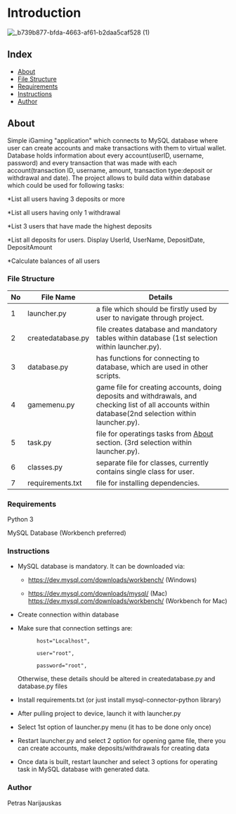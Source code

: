 # Introduction
![_b739b877-bfda-4663-af61-b2daa5caf528 (1)](https://github.com/user-attachments/assets/0eac3c6e-86af-45f0-be56-de6d8962e48b)



## Index

- [About](#about)
- [File Structure](#file-structure)
- [Requirements](#Requirements)
- [Instructions](#Instructions)
- [Author](#Author)


## About
Simple iGaming "application" which connects to MySQL database where user can create accounts and make transactions with them to virtual wallet. Database holds information about every account(userID, username, password) and every transaction that was made with each account(transaction ID, username, amount, transaction type:deposit or withdrawal and date). The project allows to build data within database which could be used for following tasks:

*List all users having 3 deposits or more

*List all users having only 1 withdrawal

*List 3 users that have made the highest deposits

*List all deposits for users. Display UserId, UserName, DepositDate, DepositAmount

*Calculate balances of all users


### File Structure


| No | File Name | Details 
|----|------------|-------|
| 1  | launcher.py      | a file which should be firstly used by user to navigate through project.
| 2  | createdatabase.py| file creates database and mandatory tables within database (1st selection within launcher.py).
| 3  | database.py      | has functions for connecting to database, which are used in other scripts.
| 4  | gamemenu.py      | game file for creating accounts, doing deposits and withdrawals, and checking list of all accounts within database(2nd selection within launcher.py).
| 5  | task.py          | file for operatings tasks from [About](#about) section. (3rd selection within launcher.py).
| 6  | classes.py       | separate file for classes, currently contains single class for user.
| 7  | requirements.txt | file for installing dependencies.

### Requirements 
Python 3

MySQL Database (Workbench preferred)


### Instructions
- MySQL database is mandatory. It can be downloaded via:
  
  * https://dev.mysql.com/downloads/workbench/ (Windows)
    
  * https://dev.mysql.com/downloads/mysql/ (Mac) https://dev.mysql.com/downloads/workbench/ (Workbench for Mac)
    
- Create connection within database
  
- Make sure that connection settings are:

            host="Localhost",
  
            user="root",
  
            password="root",
  
    Otherwise, these details should be altered in createdatabase.py and database.py files         
  
- Install requirements.txt (or just install mysql-connector-python library)
  
- After pulling project to device, launch it with launcher.py
 
- Select 1st option of launcher.py menu (it has to be done only once)
  
- Restart launcher.py and select 2 option for opening game file, there you can create accounts, make deposits/withdrawals for creating data
  
- Once data is built, restart launcher and select 3 options for operating task in MySQL database with generated data.



### Author

Petras Narijauskas
